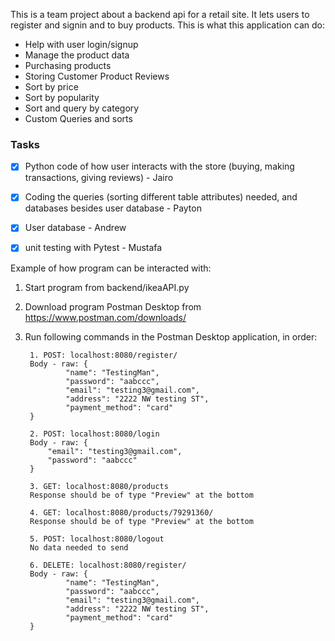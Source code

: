 This is a team project about a backend api for a retail site. It lets users to register and signin and to buy products.
This is what this application can do:
* Help with user login/signup
* Manage the product data
* Purchasing products
* Storing Customer Product Reviews
* Sort by price
* Sort by popularity
* Sort and query by category
* Custom Queries and sorts




### Tasks
- [x] Python code of how user interacts with the store (buying, making transactions, giving reviews) - Jairo
- [x] Coding the queries (sorting different table attributes) needed, and databases besides user database - Payton
- [X] User database - Andrew
- [x] unit testing with Pytest - Mustafa




Example of how program can be interacted with:

1. Start program from backend/ikeaAPI.py
2. Download program Postman Desktop from https://www.postman.com/downloads/
3. Run following commands in the Postman Desktop application, in order:
        
        1. POST: localhost:8080/register/
        Body - raw: {
                "name": "TestingMan",
                "password": "aabccc",
                "email": "testing3@gmail.com",
                "address": "2222 NW testing ST",
                "payment_method": "card"
        }

        2. POST: localhost:8080/login
        Body - raw: {
            "email": "testing3@gmail.com",
            "password": "aabccc"
        }

        3. GET: localhost:8080/products
        Response should be of type "Preview" at the bottom

        4. GET: localhost:8080/products/79291360/
        Response should be of type "Preview" at the bottom

        5. POST: localhost:8080/logout
        No data needed to send

        6. DELETE: localhost:8080/register/
        Body - raw: {
                "name": "TestingMan",
                "password": "aabccc",
                "email": "testing3@gmail.com",
                "address": "2222 NW testing ST",
                "payment_method": "card"
        }
